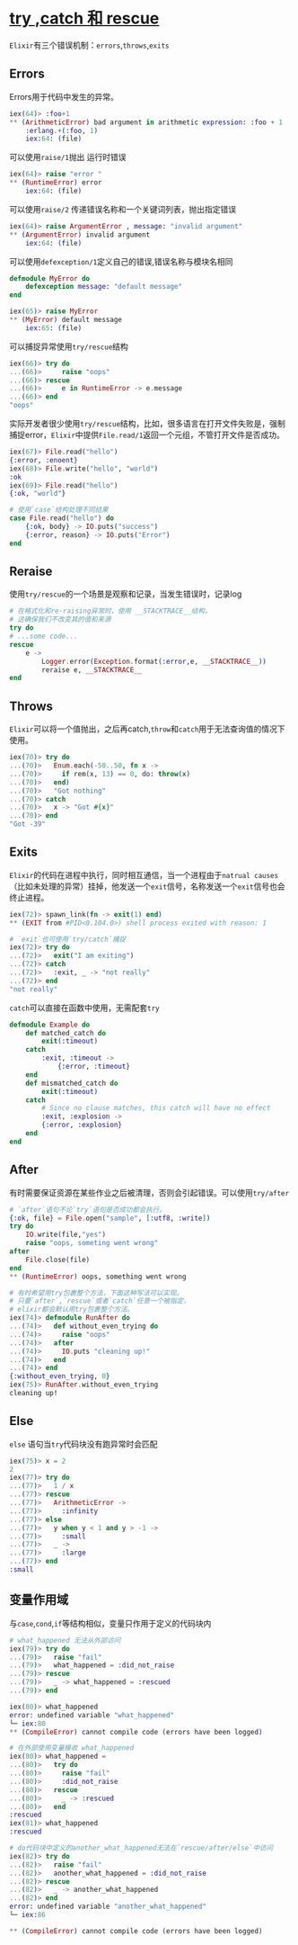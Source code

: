 # [try ,catch 和 rescue](https://github.com/elixir-lang/elixir/blob/v1.17.2/lib/elixir/pages/getting-started/try-catch-and-rescue.md#L1)

`Elixir`有三个错误机制：`errors`,`throws`,`exits`

## Errors

Errors用于代码中发生的异常。

```elixir
iex(64)> :foo+1
** (ArithmeticError) bad argument in arithmetic expression: :foo + 1
    :erlang.+(:foo, 1)
    iex:64: (file)
```

可以使用`raise/1`抛出 运行时错误

```elixir
iex(64)> raise "error "
** (RuntimeError) error 
    iex:64: (file)
```

可以使用`raise/2` 传递错误名称和一个关键词列表，抛出指定错误

```elixir
iex(64)> raise ArgumentError , message: "invalid argument"
** (ArgumentError) invalid argument
    iex:64: (file)
```

可以使用`defexception/1`定义自己的错误,错误名称与模块名相同

```elixir
defmodule MyError do
    defexception message: "default message"
end

iex(65)> raise MyError
** (MyError) default message
    iex:65: (file) 
```

可以捕捉异常使用`try/rescue`结构

```elixir
iex(66)> try do
...(66)>     raise "oops"
...(66)> rescue
...(66)>     e in RuntimeError -> e.message
...(66)> end
"oops"
```

实际开发者很少使用`try/rescue`结构，比如，很多语言在打开文件失败是，强制捕捉error，`Elixir`中提供`File.read/1`返回一个元组，不管打开文件是否成功。

```elixir
iex(67)> File.read("hello")
{:error, :enoent}
iex(68)> File.write("hello", "world")
:ok
iex(69)> File.read("hello")
{:ok, "world"}

# 使用`case`结构处理不同结果
case File.read("hello") do
    {:ok, body} -> IO.puts("success")
    {:error, reason} -> IO.puts("Error")
end
```

## Reraise

使用`try/rescue`的一个场景是观察和记录，当发生错误时，记录log

```elixir
# 在格式化和re-raising异常时，使用 __STACKTRACE__结构，
# 这确保我们不改变其的值和来源
try do
# ...some code...
rescue
    e -> 
        Logger.error(Exception.format(:error,e, __STACKTRACE__))
        reraise e, __STACKTRACE__
end
```

## Throws

`Elixir`可以将一个值抛出，之后再catch,`throw`和`catch`用于无法查询值的情况下使用。

```elixir
iex(70)> try do
...(70)>   Enum.each(-50..50, fn x ->
...(70)>     if rem(x, 13) == 0, do: throw(x)
...(70)>   end)
...(70)>   "Got nothing"
...(70)> catch
...(70)>   x -> "Got #{x}"
...(70)> end
"Got -39"
```

## Exits

`Elixir`的代码在进程中执行，同时相互通信，当一个进程由于`natrual causes`（比如未处理的异常）挂掉，他发送一个`exit`信号，名称发送一个`exit`信号也会终止进程。

```elixir
iex(72)> spawn_link(fn -> exit(1) end)
** (EXIT from #PID<0.104.0>) shell process exited with reason: 1

# `exit`也可使用`try/catch`捕捉
iex(72)> try do
...(72)>   exit("I am exiting")
...(72)> catch
...(72)>   :exit, _ -> "not really"
...(72)> end
"not really"
```

`catch`可以直接在函数中使用，无需配套`try`

```elixir
defmodule Example do
    def matched_catch do
        exit(:timeout)
    catch
        :exit, :timeout ->
            {:error, :timeout}
    end
    def mismatched_catch do
        exit(:timeout)
    catch
        # Since no clause matches, this catch will have no effect
        :exit, :explosion ->
        {:error, :explosion}
    end
end
```

## After

有时需要保证资源在某些作业之后被清理，否则会引起错误。可以使用`try/after`

```elixir
# `after`语句不论`try`语句是否成功都会执行。
{:ok, file} = File.open("sample", [:utf8, :write])
try do
    IO.write(file,"yes")
    raise "oops, someting went wrong"
after
    File.close(file)
end
** (RuntimeError) oops, something went wrong
```

```elixir
# 有时希望用try包裹整个方法，下面这种写法可以实现。
# 只要`after`,`rescue`或者`catch`任意一个被指定，
# elixir都会默认用try包裹整个方法。
iex(74)> defmodule RunAfter do
...(74)>   def without_even_trying do
...(74)>     raise "oops"
...(74)>   after
...(74)>     IO.puts "cleaning up!"
...(74)>   end
...(74)> end
{:without_even_trying, 0}
iex(75)> RunAfter.without_even_trying
cleaning up!
```

## Else

`else` 语句当`try`代码块没有跑异常时会匹配

```elixir
iex(75)> x = 2
2
iex(77)> try do
...(77)>   1 / x
...(77)> rescue
...(77)>   ArithmeticError ->
...(77)>     :infinity
...(77)> else
...(77)>   y when y < 1 and y > -1 ->
...(77)>     :small
...(77)>   _ ->
...(77)>     :large
...(77)> end
:small

```

## 变量作用域

与`case`,`cond`,`if`等结构相似，变量只作用于定义的代码块内

```elixir
# what_happened 无法从外部访问
iex(79)> try do
...(79)>   raise "fail"
...(79)>   what_happened = :did_not_raise
...(79)> rescue
...(79)>   _ -> what_happened = :rescued
...(79)> end

iex(80)> what_happened
error: undefined variable "what_happened"
└─ iex:80
** (CompileError) cannot compile code (errors have been logged)

# 在外部使用变量接收 what_happened
iex(80)> what_happened =
...(80)>   try do
...(80)>     raise "fail"
...(80)>     :did_not_raise
...(80)>   rescue
...(80)>     _ -> :rescued
...(80)>   end
:rescued
iex(81)> what_happened
:rescued

# do代码块中定义的another_what_happened无法在`rescue/after/else`中访问
iex(82)> try do
...(82)>   raise "fail"
...(82)>   another_what_happened = :did_not_raise
...(82)> rescue
...(82)>   _ -> another_what_happened
...(82)> end
error: undefined variable "another_what_happened"
└─ iex:86

** (CompileError) cannot compile code (errors have been logged)
```


